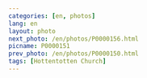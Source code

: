```yaml
---
categories: [en, photos]
lang: en
layout: photo
next_photo: /en/photos/P0000156.html
picname: P0000151
prev_photo: /en/photos/P0000150.html
tags: [Hottentotten Church]
---
```

